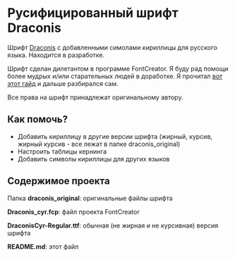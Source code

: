 # Русифицированный шрифт Draconis

Шрифт [Draconis](https://www.pixelsagas.com/?download=draconis) с добавленными симолами кириллицы для русского языка. Находится в разработке. 

Шрифт сделан дилетантом в программе FontCreator. Я буду рад помощи более мудрых и/или старательных людей в доработке. Я прочитал [вот этот гайд](https://infogra.ru/typography/kak-rusifitsirovat-shrift-instruktsiya-dlya-nachinayushhih) и дальше разбирался сам.

Все права на шрифт принадлежат оригинальному автору.

## Как помочь?

- Добавить кириллицу в другие версии шрифта (жирный, курсив, жирный курсив - все лежат в папке draconis_original)
- Настроить таблицы кернинга
- Добавить символы кириллицы для других языков

## Содержимое проекта

Папка **draconis_original**: оригинальные файлы шрифта

**Draconis_cyr.fcp**: файл проекта FontCreator

**DraconisCyr-Regular.ttf**: обычная (не жирная и не курсивная) версия шрифта

**README.md**: этот файл
